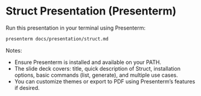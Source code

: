 # Struct Presentation (Presenterm)

Run this presentation in your terminal using Presenterm:

```sh
presenterm docs/presentation/struct.md
```

Notes:

- Ensure Presenterm is installed and available on your PATH.
- The slide deck covers: title, quick description of Struct, installation options, basic commands (list, generate), and multiple use cases.
- You can customize themes or export to PDF using Presenterm’s features if desired.
